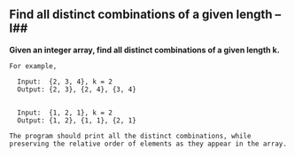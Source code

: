 ## Find all distinct combinations of a given length – I##

**Given an integer array, find all distinct combinations of a given length k.**

    For example,

      Input:  {2, 3, 4}, k = 2
      Output: {2, 3}, {2, 4}, {3, 4}


      Input:  {1, 2, 1}, k = 2
      Output: {1, 2}, {1, 1}, {2, 1}
     
    The program should print all the distinct combinations, while preserving the relative order of elements as they appear in the array.

